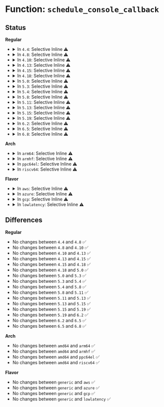 # Function: <code>schedule_console_callback</code>

## Status
<b>Regular</b>
<ul>
<li>
<details>
<summary>In <code>4.4</code>: Selective Inline ⚠️</summary>

```c
void schedule_console_callback();
```

**Collision:** Unique Global

**Inline:** Selective

**Transformation:** False

**Instances:**

```
In drivers/tty/vt/vt.c (ffffffff814f9c70)
Location: drivers/tty/vt/vt.c:315
Inline: True
Inline callers:
  - drivers/tty/vt/vt.c:scrollback
  - drivers/tty/vt/vt.c:scrollfront
  - drivers/tty/vt/vt.c:set_console
Direct callers:
  - drivers/tty/vt/keyboard.c:kbd_event
```
**Symbols:**

```
ffffffff814f9c70-ffffffff814f9c93: schedule_console_callback (STB_GLOBAL)
```
</details>
</li>
<li>
<details>
<summary>In <code>4.8</code>: Selective Inline ⚠️</summary>

```c
void schedule_console_callback();
```

**Collision:** Unique Global

**Inline:** Selective

**Transformation:** False

**Instances:**

```
In drivers/tty/vt/vt.c (ffffffff8154b27e)
Location: drivers/tty/vt/vt.c:317
Inline: True
Inline callers:
  - drivers/tty/vt/vt.c:set_console
  - drivers/tty/vt/vt.c:scrollfront
  - drivers/tty/vt/vt.c:scrollback
Direct callers:
  - drivers/tty/vt/keyboard.c:kbd_event
```
**Symbols:**

```
ffffffff8154a890-ffffffff8154a8b3: schedule_console_callback (STB_GLOBAL)
```
</details>
</li>
<li>
<details>
<summary>In <code>4.10</code>: Selective Inline ⚠️</summary>

```c
void schedule_console_callback();
```

**Collision:** Unique Global

**Inline:** Selective

**Transformation:** False

**Instances:**

```
In drivers/tty/vt/vt.c (ffffffff81577aae)
Location: drivers/tty/vt/vt.c:317
Inline: True
Inline callers:
  - drivers/tty/vt/vt.c:set_console
  - drivers/tty/vt/vt.c:scrollfront
  - drivers/tty/vt/vt.c:scrollback
Direct callers:
  - drivers/tty/vt/keyboard.c:kbd_event
```
**Symbols:**

```
ffffffff815770c0-ffffffff815770e3: schedule_console_callback (STB_GLOBAL)
```
</details>
</li>
<li>
<details>
<summary>In <code>4.13</code>: Selective Inline ⚠️</summary>

```c
void schedule_console_callback();
```

**Collision:** Unique Global

**Inline:** Selective

**Transformation:** False

**Instances:**

```
In drivers/tty/vt/vt.c (ffffffff8158b9a9)
Location: drivers/tty/vt/vt.c:317
Inline: True
Inline callers:
  - drivers/tty/vt/vt.c:set_console
  - drivers/tty/vt/vt.c:scrollfront
  - drivers/tty/vt/vt.c:scrollback
Direct callers:
  - drivers/tty/vt/keyboard.c:kbd_event
```
**Symbols:**

```
ffffffff8158aff0-ffffffff8158b013: schedule_console_callback (STB_GLOBAL)
```
</details>
</li>
<li>
<details>
<summary>In <code>4.15</code>: Selective Inline ⚠️</summary>

```c
void schedule_console_callback();
```

**Collision:** Unique Global

**Inline:** Selective

**Transformation:** False

**Instances:**

```
In drivers/tty/vt/vt.c (ffffffff815f0449)
Location: drivers/tty/vt/vt.c:319
Inline: True
Inline callers:
  - drivers/tty/vt/vt.c:set_console
  - drivers/tty/vt/vt.c:scrollfront
  - drivers/tty/vt/vt.c:scrollback
Direct callers:
  - drivers/tty/vt/keyboard.c:kbd_event
```
**Symbols:**

```
ffffffff815efa80-ffffffff815efaa3: schedule_console_callback (STB_GLOBAL)
```
</details>
</li>
<li>
<details>
<summary>In <code>4.18</code>: Selective Inline ⚠️</summary>

```c
void schedule_console_callback();
```

**Collision:** Unique Global

**Inline:** Selective

**Transformation:** False

**Instances:**

```
In drivers/tty/vt/vt.c (ffffffff816297fb)
Location: drivers/tty/vt/vt.c:319
Inline: True
Inline callers:
  - drivers/tty/vt/vt.c:scrollfront
  - drivers/tty/vt/vt.c:scrollback
Direct callers:
  - drivers/tty/vt/keyboard.c:kbd_event
```
**Symbols:**

```
ffffffff81628d40-ffffffff81628d63: schedule_console_callback (STB_GLOBAL)
```
</details>
</li>
<li>
<details>
<summary>In <code>5.0</code>: Selective Inline ⚠️</summary>

```c
void schedule_console_callback();
```

**Collision:** Unique Global

**Inline:** Selective

**Transformation:** False

**Instances:**

```
In drivers/tty/vt/vt.c (ffffffff816474bb)
Location: drivers/tty/vt/vt.c:320
Inline: True
Inline callers:
  - drivers/tty/vt/vt.c:scrollfront
  - drivers/tty/vt/vt.c:scrollback
Direct callers:
  - drivers/tty/vt/keyboard.c:kbd_event
```
**Symbols:**

```
ffffffff81646740-ffffffff81646763: schedule_console_callback (STB_GLOBAL)
```
</details>
</li>
<li>
<details>
<summary>In <code>5.3</code>: Selective Inline ⚠️</summary>

```c
void schedule_console_callback();
```

**Collision:** Unique Global

**Inline:** Selective

**Transformation:** False

**Instances:**

```
In drivers/tty/vt/vt.c (ffffffff8167bb4b)
Location: drivers/tty/vt/vt.c:320
Inline: True
Inline callers:
  - drivers/tty/vt/vt.c:scrollfront
  - drivers/tty/vt/vt.c:scrollback
Direct callers:
  - drivers/tty/vt/keyboard.c:kbd_event
```
**Symbols:**

```
ffffffff8167ad50-ffffffff8167ad73: schedule_console_callback (STB_GLOBAL)
```
</details>
</li>
<li>
<details>
<summary>In <code>5.4</code>: Selective Inline ⚠️</summary>

```c
void schedule_console_callback();
```

**Collision:** Unique Global

**Inline:** Selective

**Transformation:** False

**Instances:**

```
In drivers/tty/vt/vt.c (ffffffff8169e36b)
Location: drivers/tty/vt/vt.c:320
Inline: True
Inline callers:
  - drivers/tty/vt/vt.c:scrollfront
  - drivers/tty/vt/vt.c:scrollback
Direct callers:
  - drivers/tty/vt/keyboard.c:kbd_event
```
**Symbols:**

```
ffffffff8169d540-ffffffff8169d563: schedule_console_callback (STB_GLOBAL)
```
</details>
</li>
<li>
<details>
<summary>In <code>5.8</code>: Selective Inline ⚠️</summary>

```c
void schedule_console_callback();
```

**Collision:** Unique Global

**Inline:** Selective

**Transformation:** False

**Instances:**

```
In drivers/tty/vt/vt.c (ffffffff817514e3)
Location: drivers/tty/vt/vt.c:321
Inline: True
Inline callers:
  - drivers/tty/vt/vt.c:tioclinux
  - drivers/tty/vt/vt.c:set_console
  - drivers/tty/vt/vt.c:scrollback
Direct callers:
  - drivers/tty/vt/keyboard.c:kbd_event
```
**Symbols:**

```
ffffffff81750340-ffffffff81750363: schedule_console_callback (STB_GLOBAL)
```
</details>
</li>
<li>
<details>
<summary>In <code>5.11</code>: Selective Inline ⚠️</summary>

```c
void schedule_console_callback();
```

**Collision:** Unique Global

**Inline:** Selective

**Transformation:** False

**Instances:**

```
In drivers/tty/vt/vt.c (ffffffff8176cf34)
Location: drivers/tty/vt/vt.c:314
Inline: True
Inline callers:
  - drivers/tty/vt/vt.c:tioclinux
  - drivers/tty/vt/vt.c:set_console
  - drivers/tty/vt/vt.c:scrollback
Direct callers:
  - drivers/tty/vt/keyboard.c:kbd_event
```
**Symbols:**

```
ffffffff8176bd70-ffffffff8176bd93: schedule_console_callback (STB_GLOBAL)
```
</details>
</li>
<li>
<details>
<summary>In <code>5.13</code>: Selective Inline ⚠️</summary>

```c
void schedule_console_callback();
```

**Collision:** Unique Global

**Inline:** Selective

**Transformation:** False

**Instances:**

```
In drivers/tty/vt/vt.c (ffffffff81750ab4)
Location: drivers/tty/vt/vt.c:314
Inline: True
Inline callers:
  - drivers/tty/vt/vt.c:tioclinux
  - drivers/tty/vt/vt.c:set_console
  - drivers/tty/vt/vt.c:scrollback
Direct callers:
  - drivers/tty/vt/keyboard.c:kbd_event
```
**Symbols:**

```
ffffffff8174f910-ffffffff8174f933: schedule_console_callback (STB_GLOBAL)
```
</details>
</li>
<li>
<details>
<summary>In <code>5.15</code>: Selective Inline ⚠️</summary>

```c
void schedule_console_callback();
```

**Collision:** Unique Global

**Inline:** Selective

**Transformation:** False

**Instances:**

```
In drivers/tty/vt/vt.c (ffffffff817d3480)
Location: drivers/tty/vt/vt.c:310
Inline: True
Inline callers:
  - drivers/tty/vt/vt.c:tioclinux
  - drivers/tty/vt/vt.c:set_console
  - drivers/tty/vt/vt.c:scrollback
Direct callers:
  - drivers/tty/vt/keyboard.c:kbd_event
```
**Symbols:**

```
ffffffff817d2280-ffffffff817d22a3: schedule_console_callback (STB_GLOBAL)
```
</details>
</li>
<li>
<details>
<summary>In <code>5.19</code>: Selective Inline ⚠️</summary>

```c
void schedule_console_callback();
```

**Collision:** Unique Global

**Inline:** Selective

**Transformation:** False

**Instances:**

```
In drivers/tty/vt/vt.c (ffffffff819114a2)
Location: drivers/tty/vt/vt.c:310
Inline: True
Inline callers:
  - drivers/tty/vt/vt.c:tioclinux
  - drivers/tty/vt/vt.c:set_console
  - drivers/tty/vt/vt.c:scrollback
Direct callers:
  - drivers/tty/vt/keyboard.c:kbd_event
```
**Symbols:**

```
ffffffff8190fef0-ffffffff8190ff1f: schedule_console_callback (STB_GLOBAL)
```
</details>
</li>
<li>
<details>
<summary>In <code>6.2</code>: Selective Inline ⚠️</summary>

```c
void schedule_console_callback();
```

**Collision:** Unique Global

**Inline:** Selective

**Transformation:** False

**Instances:**

```
In drivers/tty/vt/vt.c (ffffffff81a6c3e2)
Location: drivers/tty/vt/vt.c:310
Inline: True
Inline callers:
  - drivers/tty/vt/vt.c:tioclinux
  - drivers/tty/vt/vt.c:set_console
  - drivers/tty/vt/vt.c:scrollback
Direct callers:
  - drivers/tty/vt/keyboard.c:kbd_event
```
**Symbols:**

```
ffffffff81a6ad20-ffffffff81a6ad4f: schedule_console_callback (STB_GLOBAL)
```
</details>
</li>
<li>
<details>
<summary>In <code>6.5</code>: Selective Inline ⚠️</summary>

```c
void schedule_console_callback();
```

**Collision:** Unique Global

**Inline:** Selective

**Transformation:** False

**Instances:**

```
In drivers/tty/vt/vt.c (ffffffff81ab6b66)
Location: drivers/tty/vt/vt.c:314
Inline: True
Inline callers:
  - drivers/tty/vt/vt.c:tioclinux
  - drivers/tty/vt/vt.c:set_console
  - drivers/tty/vt/vt.c:scrollback
Direct callers:
  - drivers/tty/vt/keyboard.c:kbd_event
```
**Symbols:**

```
ffffffff81ab5420-ffffffff81ab544f: schedule_console_callback (STB_GLOBAL)
```
</details>
</li>
<li>
<details>
<summary>In <code>6.8</code>: Selective Inline ⚠️</summary>

```c
void schedule_console_callback();
```

**Collision:** Unique Global

**Inline:** Selective

**Transformation:** False

**Instances:**

```
In drivers/tty/vt/vt.c (ffffffff81b09866)
Location: drivers/tty/vt/vt.c:313
Inline: True
Inline callers:
  - drivers/tty/vt/vt.c:tioclinux
  - drivers/tty/vt/vt.c:set_console
  - drivers/tty/vt/vt.c:scrollback
Direct callers:
  - drivers/tty/vt/keyboard.c:kbd_event
```
**Symbols:**

```
ffffffff81b080e0-ffffffff81b0810f: schedule_console_callback (STB_GLOBAL)
```
</details>
</li>
</ul>
<b>Arch</b>
<ul>
<li>
<details>
<summary>In <code>arm64</code>: Selective Inline ⚠️</summary>

```c
void schedule_console_callback();
```

**Collision:** Unique Global

**Inline:** Selective

**Transformation:** False

**Instances:**

```
In drivers/tty/vt/vt.c (ffff800010875b34)
Location: drivers/tty/vt/vt.c:320
Inline: True
Inline callers:
  - drivers/tty/vt/vt.c:scrollfront
  - drivers/tty/vt/vt.c:scrollback
Direct callers:
  - drivers/tty/vt/keyboard.c:kbd_event
```
**Symbols:**

```
ffff800010874cf0-ffff800010874d24: schedule_console_callback (STB_GLOBAL)
```
</details>
</li>
<li>
<details>
<summary>In <code>armhf</code>: Selective Inline ⚠️</summary>

```c
void schedule_console_callback();
```

**Collision:** Unique Global

**Inline:** Selective

**Transformation:** False

**Instances:**

```
In drivers/tty/vt/vt.c (c097892c)
Location: drivers/tty/vt/vt.c:320
Inline: True
Inline callers:
  - drivers/tty/vt/vt.c:scrollfront
  - drivers/tty/vt/vt.c:scrollback
Direct callers:
  - drivers/tty/vt/keyboard.c:kbd_event
```
**Symbols:**

```
c0977b04-c0977b38: schedule_console_callback (STB_GLOBAL)
```
</details>
</li>
<li>
<details>
<summary>In <code>ppc64el</code>: Selective Inline ⚠️</summary>

```c
void schedule_console_callback();
```

**Collision:** Unique Global

**Inline:** Selective

**Transformation:** False

**Instances:**

```
In drivers/tty/vt/vt.c (c000000000917694)
Location: drivers/tty/vt/vt.c:320
Inline: True
Inline callers:
  - drivers/tty/vt/vt.c:scrollfront
  - drivers/tty/vt/vt.c:scrollback
Direct callers:
  - drivers/tty/vt/keyboard.c:kbd_event
  - drivers/tty/vt/keyboard.c:kbd_event
```
**Symbols:**

```
c000000000916210-c00000000091625c: schedule_console_callback (STB_GLOBAL)
```
</details>
</li>
<li>
<details>
<summary>In <code>riscv64</code>: Selective Inline ⚠️</summary>

```c
void schedule_console_callback();
```

**Collision:** Unique Global

**Inline:** Selective

**Transformation:** False

**Instances:**

```
In drivers/tty/vt/vt.c (ffffffe0005471fa)
Location: drivers/tty/vt/vt.c:320
Inline: True
Inline callers:
  - drivers/tty/vt/vt.c:scrollfront
  - drivers/tty/vt/vt.c:scrollback
Direct callers:
  - drivers/tty/vt/keyboard.c:kbd_event
```
**Symbols:**

```
ffffffe0005465ca-ffffffe0005465fe: schedule_console_callback (STB_GLOBAL)
```
</details>
</li>
</ul>
<b>Flavor</b>
<ul>
<li>
<details>
<summary>In <code>aws</code>: Selective Inline ⚠️</summary>

```c
void schedule_console_callback();
```

**Collision:** Unique Global

**Inline:** Selective

**Transformation:** False

**Instances:**

```
In drivers/tty/vt/vt.c (ffffffff81663dcb)
Location: drivers/tty/vt/vt.c:320
Inline: True
Inline callers:
  - drivers/tty/vt/vt.c:scrollfront
  - drivers/tty/vt/vt.c:scrollback
Direct callers:
  - drivers/tty/vt/keyboard.c:kbd_event
```
**Symbols:**

```
ffffffff81662fa0-ffffffff81662fc3: schedule_console_callback (STB_GLOBAL)
```
</details>
</li>
<li>
<details>
<summary>In <code>azure</code>: Selective Inline ⚠️</summary>

```c
void schedule_console_callback();
```

**Collision:** Unique Global

**Inline:** Selective

**Transformation:** False

**Instances:**

```
In drivers/tty/vt/vt.c (ffffffff8164414b)
Location: drivers/tty/vt/vt.c:320
Inline: True
Inline callers:
  - drivers/tty/vt/vt.c:scrollfront
  - drivers/tty/vt/vt.c:scrollback
Direct callers:
  - drivers/tty/vt/keyboard.c:kbd_event
```
**Symbols:**

```
ffffffff81643320-ffffffff81643343: schedule_console_callback (STB_GLOBAL)
```
</details>
</li>
<li>
<details>
<summary>In <code>gcp</code>: Selective Inline ⚠️</summary>

```c
void schedule_console_callback();
```

**Collision:** Unique Global

**Inline:** Selective

**Transformation:** False

**Instances:**

```
In drivers/tty/vt/vt.c (ffffffff816921ab)
Location: drivers/tty/vt/vt.c:320
Inline: True
Inline callers:
  - drivers/tty/vt/vt.c:scrollfront
  - drivers/tty/vt/vt.c:scrollback
Direct callers:
  - drivers/tty/vt/keyboard.c:kbd_event
```
**Symbols:**

```
ffffffff81691380-ffffffff816913a3: schedule_console_callback (STB_GLOBAL)
```
</details>
</li>
<li>
<details>
<summary>In <code>lowlatency</code>: Selective Inline ⚠️</summary>

```c
void schedule_console_callback();
```

**Collision:** Unique Global

**Inline:** Selective

**Transformation:** False

**Instances:**

```
In drivers/tty/vt/vt.c (ffffffff816ac79b)
Location: drivers/tty/vt/vt.c:320
Inline: True
Inline callers:
  - drivers/tty/vt/vt.c:scrollfront
  - drivers/tty/vt/vt.c:scrollback
Direct callers:
  - drivers/tty/vt/keyboard.c:kbd_event
```
**Symbols:**

```
ffffffff816ab970-ffffffff816ab993: schedule_console_callback (STB_GLOBAL)
```
</details>
</li>
</ul>

## Differences
<b>Regular</b>
<ul>
<li>
No changes between <code>4.4</code> and <code>4.8</code> ✅
</li>
<li>
No changes between <code>4.8</code> and <code>4.10</code> ✅
</li>
<li>
No changes between <code>4.10</code> and <code>4.13</code> ✅
</li>
<li>
No changes between <code>4.13</code> and <code>4.15</code> ✅
</li>
<li>
No changes between <code>4.15</code> and <code>4.18</code> ✅
</li>
<li>
No changes between <code>4.18</code> and <code>5.0</code> ✅
</li>
<li>
No changes between <code>5.0</code> and <code>5.3</code> ✅
</li>
<li>
No changes between <code>5.3</code> and <code>5.4</code> ✅
</li>
<li>
No changes between <code>5.4</code> and <code>5.8</code> ✅
</li>
<li>
No changes between <code>5.8</code> and <code>5.11</code> ✅
</li>
<li>
No changes between <code>5.11</code> and <code>5.13</code> ✅
</li>
<li>
No changes between <code>5.13</code> and <code>5.15</code> ✅
</li>
<li>
No changes between <code>5.15</code> and <code>5.19</code> ✅
</li>
<li>
No changes between <code>5.19</code> and <code>6.2</code> ✅
</li>
<li>
No changes between <code>6.2</code> and <code>6.5</code> ✅
</li>
<li>
No changes between <code>6.5</code> and <code>6.8</code> ✅
</li>
</ul>
<b>Arch</b>
<ul>
<li>
No changes between <code>amd64</code> and <code>arm64</code> ✅
</li>
<li>
No changes between <code>amd64</code> and <code>armhf</code> ✅
</li>
<li>
No changes between <code>amd64</code> and <code>ppc64el</code> ✅
</li>
<li>
No changes between <code>amd64</code> and <code>riscv64</code> ✅
</li>
</ul>
<b>Flavor</b>
<ul>
<li>
No changes between <code>generic</code> and <code>aws</code> ✅
</li>
<li>
No changes between <code>generic</code> and <code>azure</code> ✅
</li>
<li>
No changes between <code>generic</code> and <code>gcp</code> ✅
</li>
<li>
No changes between <code>generic</code> and <code>lowlatency</code> ✅
</li>
</ul>
